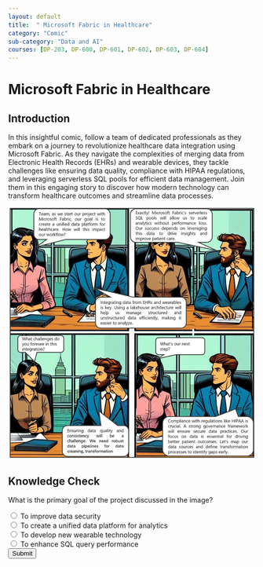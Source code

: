```yaml
---
layout: default
title:  " Microsoft Fabric in Healthcare"
category: "Comic"
sub-category: "Data and AI"
courses: [DP-203, DP-600, DP-601, DP-602, DP-603, DP-604]
---
```


# Microsoft Fabric in Healthcare

## Introduction
In this insightful comic, follow a team of dedicated professionals as they embark on a journey to revolutionize healthcare data integration using Microsoft Fabric. As they navigate the complexities of merging data from Electronic Health Records (EHRs) and wearable devices, they tackle challenges like ensuring data quality, compliance with HIPAA regulations, and leveraging serverless SQL pools for efficient data management. Join them in this engaging story to discover how modern technology can transform healthcare outcomes and streamline data processes.

<a href="./images/lh1.jpg" download>
  <img src="./images/lh1.jpg" alt="Microsoft Fabric in Healthcare">
</a>

## Knowledge Check

What is the primary goal of the project discussed in the image?

<form id="quizForm">
  <input type="radio" id="q1" name="answer" value="q1">
  <label for="a1"> To improve data security</label><br>
  <input type="radio" id="q2" name="answer" value="q2">
  <label for="a2">To create a unified data platform for analytics</label><br>
  <input type="radio" id="q3" name="answer" value="q3">
  <label for="a3">To develop new wearable technology</label><br>
  <input type="radio" id="q4" name="answer" value="q4">
  <label for="a4">To enhance SQL query performance</label><br>
  <button type="button" onclick="checkAnswer()" class="styled-button">Submit</button>
</form>

<p id="result"></p>

<script>
  function checkAnswer() {
    var radios = document.getElementsByName('answer');
    var correctAnswer = 'q2';
    var result = document.getElementById('result');
    var selected = false;

    for (var i = 0; i < radios.length; i++) {
      if (radios[i].checked) {
        selected = true;
        if (radios[i].value === correctAnswer) {
          result.textContent = 'Correct!';
          result.style.color = 'green';
        } else {
          result.textContent = 'Incorrect. Try again!';
          result.style.color = 'red';
        }
        break;
      }
    }

    if (!selected) {
      result.textContent = 'Please select an answer.';
      result.style.color = 'orange';
    }
  }
</script>
